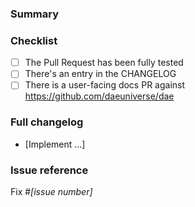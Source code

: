 <!-- NOTE: Please read the CONTRIBUTING.md guidelines before submitting your patch, and ensure you followed them all: https://github.com/daeuniverse/dae/blob/master/CONTRIBUTING.md -->

### Summary

<!--- Why is this change required? What problem does it solve? -->

### Checklist

- [ ] The Pull Request has been fully tested
- [ ] There's an entry in the CHANGELOG
- [ ] There is a user-facing docs PR against https://github.com/daeuniverse/dae

### Full changelog

- [Implement ...]

### Issue reference

<!--- If it fixes an open issue, please link to the issue here. -->

Fix #_[issue number]_
